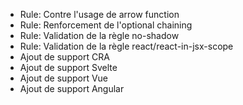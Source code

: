 - Rule: Contre l'usage de arrow function
- Rule: Renforcement de l'optional chaining
- Rule: Validation de la règle no-shadow
- Rule: Validation de la règle react/react-in-jsx-scope
- Ajout de support CRA
- Ajout de support Svelte
- Ajout de support Vue
- Ajout de support Angular
